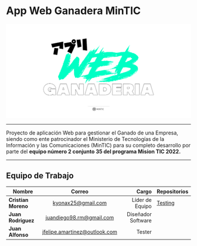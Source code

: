 # App Web Ganadera MinTIC

<p align="center">
  <img src="https://github.com/Kyonax/app-web-ganadera/blob/main/src/Images/Image_GitHub_App_Web.png">
    <br>    
</p>

---

Proyecto de aplicación Web para gestionar el Ganado de una Empresa, siendo como ente patrocinador el Ministerio de Tecnologías de la Información y las Comunicaciones (MinTIC) para
su completo desarrollo por parte del **equipo número 2 conjunto 35 del programa Mision TIC 2022.**

---

## Equipo de Trabajo

| Nombre              |            Correo             |              Cargo | Repositorios |
| ------------------- | :---------------------------: | -----------------: | -------------------- |
| **Cristian Moreno** |      kyonax25@gmail.com       |    Líder de Equipo | [Testing](https://github.com/Kyonax/app-web-ganadera/tree/main/test/Cristian_Kyonax)
| **Juan Rodriguez**  |   juandiego98.rm@gmail.com    | Diseñador Software |
| **Juan Alfonso**    | jfelipe.amartinez@outlook.com |             Tester |
